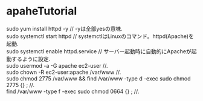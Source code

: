 # apaheTutorial
sudo yum install httpd -y // -yは全部yesの意味.  
sudo systemctl start httpd // systemctlはLinuxのコマンド。httpd(Apache)を起動.  
sudo systemctl enable httpd.service // サーバー起動時に自動的にApacheが起動するように設定.  
sudo usermod -a -G apache ec2-user //.  
sudo chown -R ec2-user:apache /var/www //.  
sudo chmod 2775 /var/www && find /var/www -type d -exec sudo chmod 2775 {} \; //.  
find /var/www -type f -exec sudo chmod 0664 {} \; //.  

